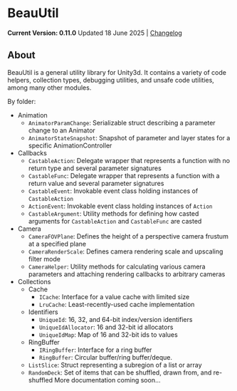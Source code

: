 # BeauUtil

**Current Version: 0.11.0**
Updated 18 June 2025 | [Changelog](https://github.com/BeauPrime/BeauUtil/blob/master/CHANGELOG.md)

## About
BeauUtil is a general utility library for Unity3d. It contains a variety of code helpers, collection types, debugging utilities, and unsafe code utilities, among many other modules.

By folder:

* Animation
  * `AnimatorParamChange`: Serializable struct describing a parameter change to an Animator
  * `AnimatorStateSnapshot`: Snapshot of parameter and layer states for a specific AnimationController
* Callbacks
  * `CastableAction`: Delegate wrapper that represents a function with no return type and several parameter signatures
  * `CastableFunc`: Delegate wrapper that represents a function with a return value and several parameter signatures
  * `CastableEvent`: Invokable event class holding instances of `CastableAction`
  * `ActionEvent`: Invokable event class holding instances of `Action`
  * `CastableArgument`: Utility methods for defining how casted arguments for `CastableAction` and `CastableFunc` are casted
* Camera
  * `CameraFOVPlane`: Defines the height of a perspective camera frustum at a specified plane
  * `CameraRenderScale`: Defines camera rendering scale and upscaling filter mode
  * `CameraHelper`: Utility methods for calculating various camera parameters and attaching rendering callbacks to arbitrary cameras
* Collections
  * Cache
    * `ICache`: Interface for a value cache with limited size
    * `LruCache`: Least-recently-used cache implementation
  * Identifiers
    * `UniqueId`: 16, 32, and 64-bit index/version identifiers
    * `UniqueIdAllocator`: 16 and 32-bit id allocators
    * `UniqueIdMap`: Map of 16 and 32-bit ids to values
  * RingBuffer
    * `IRingBuffer`: Interface for a ring buffer
    * `RingBuffer`: Circular buffer/ring buffer/deque.
  * `ListSlice`: Struct representing a subregion of a list or array
  * `RandomDeck`: Set of items that can be shuffled, drawn from, and re-shuffled
More documentation coming soon...